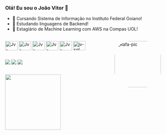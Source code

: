 ### Olá! Eu sou o João Vitor 👋


- 🔭 Cursando Sistema de Informação no Instituto Federal Goiano!
- 🌱 Estudando linguagens de Backend!
- 💬 Estagiário de Machine Learning com AWS na Compas UOL!

<div style="display: inline_block"><br>
  
          
  <img align="center" alt="Jv-csharp" height="30" width="40" src="https://cdn.jsdelivr.net/gh/devicons/devicon/icons/csharp/csharp-original.svg">
  
  <img align="center" alt="Jv-dotnet" height="30" width="40" src="https://cdn.jsdelivr.net/gh/devicons/devicon/icons/dotnetcore/dotnetcore-original.svg">
  <img align="center" alt="Jv-Java" height="30" width="40" src="https://cdn.jsdelivr.net/gh/devicons/devicon/icons/java/java-original-wordmark.svg">
  <img align="center" alt="Jv-spring" height="30" width="40" src="https://cdn.jsdelivr.net/gh/devicons/devicon/icons/spring/spring-original.svg">
  
  <img align="center" alt="Jv-spring" height="30" width="40" src="https://cdn.jsdelivr.net/gh/devicons/devicon/icons/docker/docker-plain-wordmark.svg" />


  <img align="center" alt="jv-sql" height="30" width="40" src="https://cdn.jsdelivr.net/gh/devicons/devicon/icons/mysql/mysql-original-wordmark.svg">
  <img align="right" alt="Rafa-pic" height="150" style="border-radius:50px;" src="https://media4.giphy.com/media/2IudUHdI075HL02Pkk/giphy.gif?cid=ecf05e47o43ldqho2gyykhzq30j93c65lwhnkbsme3ulub4f&ep=v1_gifs_related&rid=giphy.gif&ct=g">

</div>

  ##
 
<div>
  <a href="https://instagram.com/jviitorsoares" target="_blank"><img src="https://img.shields.io/badge/-Instagram-%23E4405F?style=for-the-badge&logo=instagram&logoColor=white" target="_blank"></a>
</a> 
  <a href = "mailto:jvfs12th@gmail.com"><img src="https://img.shields.io/badge/-Gmail-%23333?style=for-the-badge&logo=gmail&logoColor=white" target="_blank"></a>
  <a href="https://www.linkedin.com/in/jo%C3%A3o-vitor-farias-soares-216870238/" target="_blank"><img src="https://img.shields.io/badge/-LinkedIn-%230077B5?style=for-the-badge&logo=linkedin&logoColor=white" target="_blank"></a> 
  
</div>

  ##

 <div>
  <a href="https://github.com/joaov12">

  <img height="180em" src="https://github-readme-stats.vercel.app/api/top-langs/?username=joaov12&layout=compact&langs_count=7&theme=dracula"/>
</div>
